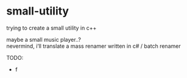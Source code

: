 # small-utility
trying to create a small utility in c++


maybe a small music player..? <br>
nevermind, i‘ll translate a mass renamer written in c# / batch renamer

TODO: <br>
- f
